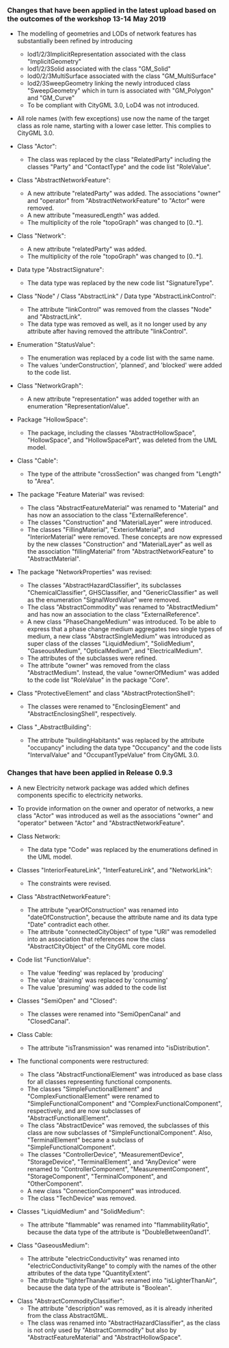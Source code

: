 ### Changes that have been applied in the latest upload based on the outcomes of the workshop 13-14 May 2019

* The modelling of geometries and LODs of network features has substantially been refined by introducing
  * lod1/2/3ImplicitRepresentation associated with the class "ImplicitGeometry"
  * lod1/2/3Solid associated with the class "GM_Solid"
  * lod0/2/3MultiSurface associated with the class "GM_MultiSurface"
  * lod2/3SweepGeometry linking the newly introduced class "SweepGeometry" which in turn is associated with "GM_Polygon" and "GM_Curve"
  * To be compliant with CityGML 3.0, LoD4 was not introduced.
  
* All role names (with few exceptions) use now the name of the target class as role name, starting with a lower case letter. This complies to CityGML 3.0.

* Class "Actor":
  * The class was replaced by the class "RelatedParty" including the classes "Party" and "ContactType" and the code list "RoleValue".

* Class "AbstractNetworkFeature":
  * A new attribute "relatedParty" was added. The associations "owner" and "operator" from "AbstractNetworkFeature" to "Actor" were removed.
  * A new attribute "measuredLength" was added.
  * The multiplicity of the role "topoGraph" was changed to [0..*].
  
* Class "Network":
    * A new attribute "relatedParty" was added.
    * The multiplicity of the role "topoGraph" was changed to [0..*].

* Data type "AbstractSignature":
  * The data type was replaced by the new code list "SignatureType".

* Class "Node" / Class "AbstractLink" / Data type "AbstractLinkControl":
  * The attribute "linkControl" was removed from the classes "Node" and "AbstractLink".
  * The data type was removed as well, as it no longer used by any attribute after having removed the attribute "linkControl".

* Enumeration "StatusValue":
  * The enumeration was replaced by a code list with the same name.
  * The values 'underConstruction', 'planned', and 'blocked' were added to the code list.

* Class "NetworkGraph":
  * A new attribute "representation" was added together with an enumeration "RepresentationValue".
  
* Package "HollowSpace":
  * The package, including the classes "AbstractHollowSpace", "HollowSpace", and "HollowSpacePart", was deleted from the UML model.

* Class "Cable":
  * The type of the attribute "crossSection" was changed from "Length" to "Area".
  
* The package "Feature Material" was revised:
  * The class "AbstractFeatureMaterial" was renamed to "Material" and has now an association to the class "ExternalReference".
  * The classes "Construction" and "MaterialLayer" were introduced.
  * The classes "FillingMaterial", "ExteriorMaterial", and "InteriorMaterial" were removed. These concepts are now expressed by the new classes "Construction" and "MaterialLayer" as well as the association "fillingMaterial" from "AbstractNetworkFeature" to "AbstractMaterial".
  
* The package "NetworkProperties" was revised:
  * The classes "AbstractHazardClassifier", its subclasses "ChemicalClassifier", GHSClassifier, and "GenericClassifier" as well as the enumeration "SignalWordValue" were removed.
  * The class "AbstractCommodity" was renamed to "AbstractMedium" and has now an association to the class "ExternalReference".
  * A new class "PhaseChangeMedium" was introduced. To be able to express that a phase change medium aggregates two single types of medium, a new class "AbstractSingleMedium" was introduced as super class of the classes "LiquidMedium", "SolidMedium", "GaseousMedium", "OpticalMedium", and "ElectricalMedium".
  * The attributes of the subclasses were refined.
  * The attribute "owner" was removed from the class "AbstractMedium". Instead, the value "ownerOfMedium" was added to the code list "RoleValue" in the package "Core".

* Class "ProtectiveElement" and class "AbstractProtectionShell":
  * The classes were renamed to "EnclosingElement" and "AbstractEnclosingShell", respectively.
  
* Class "_AbstractBuilding":
  * The attribute "buildingHabitants" was replaced by the attribute "occupancy" including the data type "Occupancy" and the code lists "IntervalValue" and "OccupantTypeValue" from CityGML 3.0.
  


### Changes that have been applied in Release 0.9.3

* A new Electricity network package was added which defines components specific to electricity networks.

* To provide information on the owner and operator of networks, a new class "Actor" was introduced as well as the associations "owner" and "operator" between "Actor" and "AbstractNetworkFeature".

* Class Network:
  * The data type "Code" was replaced by the enumerations defined in the UML model.

* Classes "InteriorFeatureLink", "InterFeatureLink", and "NetworkLink":
  * The constraints were revised.

* Class "AbstractNetworkFeature":
  * The attribute "yearOfConstruction" was renamed into "dateOfConstruction", because the attribute name and its data type "Date" contradict each other.
  * The attribute "connectedCityObject" of type "URI" was remodelled into an association that references now the class "AbstractCityObject" of the CityGML core model.

* Code list "FunctionValue":
  * The value 'feeding' was replaced by 'producing'
  * The value 'draining' was replaced by 'consuming'
  * The value 'presuming' was added to the code list

* Classes "SemiOpen" and "Closed":
  * The classes were renamed into "SemiOpenCanal" and "ClosedCanal".

* Class Cable:
  * The attribute "isTransmission" was renamed into "isDistribution".

* The functional components were restructured:
  * The class "AbstractFunctionalElement" was introduced as base class for all classes representing functional components.
  * The classes "SimpleFunctionalElement" and "ComplexFunctionalElement" were renamed to "SimpleFunctionalComponent" and "ComplexFunctionalComponent", respectively, and are now subclasses of "AbstractFunctionalElement".
  * The class "AbstractDevice" was removed, the subclasses of this class are now subclasses of "SimpleFunctionalComponent". Also, "TerminalElement" became a subclass of "SimpleFunctionalComponent".
  * The classes "ControllerDevice", "MeasurementDevice", "StorageDevice", "TerminalElement", and "AnyDevice" were renamed to "ControllerComponent", "MeasurementComponent", "StorageComponent", "TerminalComponent", and "OtherComponent".
  * A new class "ConnectionComponent" was introduced.
  * The class "TechDevice" was removed.

* Classes "LiquidMedium" and "SolidMedium":
  * The attribute "flammable" was renamed into "flammabilityRatio", because the data type of the attribute is "DoubleBetween0and1".

* Class "GaseousMedium": 
  * The attribute "electricConductivity" was renamed into "electricConductivityRange" to comply with the names of the other attributes of the data type "QuantityExtent".
  * The attribute "lighterThanAir" was renamed into "isLighterThanAir", because the data type of the attribute is "Boolean".

- Class "AbstractCommodityClassifier":
  * The attribute "description" was removed, as it is already inherited from the class AbstractGML.
  * The class was renamed into "AbstractHazardClassifier", as the class is not only used by "AbstractCommodity" but also by "AbstractFeatureMaterial" and "AbstractHollowSpace".



